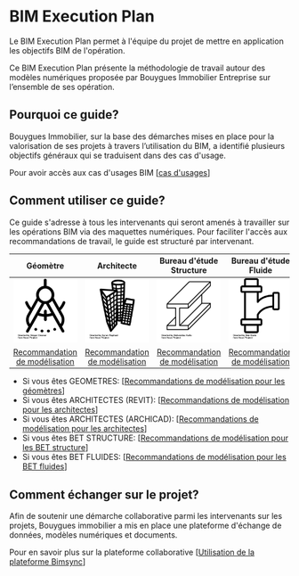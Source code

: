 # BIM Execution Plan

Le BIM Execution Plan permet à l'équipe du projet de mettre en application les objectifs BIM de l'opération.

Ce BIM Execution Plan présente la méthodologie de travail autour des modèles numériques proposée par Bouygues Immobilier Entreprise sur l’ensemble de ses opération.

## Pourquoi ce guide?

Bouygues Immobilier, sur la base des démarches mises en place pour la valorisation de ses projets à travers l’utilisation du BIM, a identifié plusieurs objectifs généraux qui se traduisent dans des cas d'usage.

Pour avoir accès aux cas d'usages BIM \[[cas d'usages](//03_CasUsages/README.md)\]

## Comment utiliser ce guide?

Ce guide s'adresse à tous les intervenants qui seront amenés à travailler sur les opérations BIM via des maquettes numériques. Pour faciliter l'accès aux recommandations de travail, le guide est structuré par intervenant.

| Géomètre | Architecte | Bureau d'étude Structure | Bureau d'étude Fluide |
| :---: | :---: | :---: | :---: |
| [![](/assets/noun_1195063_cc.png)](/04_Recommandations-de-modelisation/01_GEOMETRE/README.md) | [![](/assets/noun_1261411_cc.png)](/04_Recommandations-de-modelisation/Architecte.md) | [![](/assets/noun_905620_cc.png)](/04_Recommandations-de-modelisation/03_BET-Structure/README.md) | [![](/assets/noun_907762_cc.png)](/04_Recommandations-de-modelisation/04_BET-Fluides/README.md) |
| [Recommandation de modélisation](/04_Recommandations-de-modelisation/01_GEOMETRE/README.md) | [Recommandation de modélisation](/04_Recommandations-de-modelisation/Architecte.md) | [Recommandation de modélisation](/04_Recommandations-de-modelisation/03_BET-Structure/README.md) | [Recommandation de modélisation](/04_Recommandations-de-modelisation/04_BET-Fluides/README.md) |

* Si vous êtes GEOMETRES: \[[Recommandations de modélisation pour les géomètres](/04_Recommandations-de-modelisation/01_GEOMETRE/README.md)\]
* Si vous êtes ARCHITECTES \(REVIT\): \[[Recommandations de modélisation pour les architectes](/04_Recommandations-de-modelisation/02_Architecte-Revit/README.md)\]
* Si vous êtes ARCHITECTES \(ARCHICAD\): \[[Recommandations de modélisation pour les architectes](/04_Recommandations-de-modelisation/02_Architecte-Archicad/README.md)\]
* Si vous êtes BET STRUCTURE: \[[Recommandations de modélisation pour les BET structure](/04_Recommandations-de-modelisation/03_BET-Structure/README.md)\]
* Si vous êtes BET FLUIDES: \[[Recommandations de modélisation pour les BET fluides](/04_Recommandations-de-modelisation/04_BET-Fluides/README.md)\]

## Comment échanger sur le projet?

Afin de soutenir une démarche collaborative parmi les intervenants sur les projets, Bouygues immobilier a mis en place une plateforme d'échange de données, modèles numériques et documents.

Pour en savoir plus sur la plateforme collaborative \[[Utilisation de la plateforme Bimsync](//02_PlateformeBIM/README.md)\]

